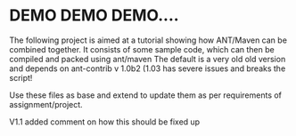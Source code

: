 # DEMO DEMO DEMO....
The following project is aimed at a tutorial showing how ANT/Maven can be combined together. 
It consists of some sample code, which can then be compiled and packed using ant/maven
The default is a very old old version and depends on ant-contrib v 1.0b2 (1.03 has severe issues and breaks the script!

Use these files as base and extend to update them as per requirements of assignment/project. 

V1.1 
	added comment on how this should be fixed up